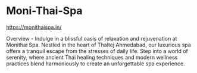 # Moni-Thai-Spa

https://monithaispa.in/

Overview - Indulge in a blissful oasis of relaxation and rejuvenation at Monithai Spa. Nestled in the heart of Thaltej Ahmedabad, our luxurious spa offers a tranquil escape from the stresses of daily life. Step into a world of serenity, where ancient Thai healing techniques and modern wellness practices blend harmoniously to create an unforgettable spa experience.
